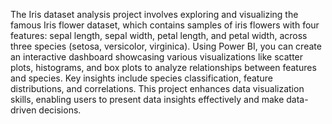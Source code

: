 The Iris dataset analysis project involves exploring and visualizing the famous Iris flower dataset, which contains samples of iris flowers with four features: sepal length, sepal width, petal length, and petal width, across three species (setosa, versicolor, virginica). Using Power BI, you can create an interactive dashboard showcasing various visualizations like scatter plots, histograms, and box plots to analyze relationships between features and species. Key insights include species classification, feature distributions, and correlations. This project enhances data visualization skills, enabling users to present data insights effectively and make data-driven decisions.

